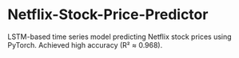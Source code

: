 # Netflix-Stock-Price-Predictor
LSTM-based time series model predicting Netflix stock prices using PyTorch. Achieved high accuracy (R² ≈ 0.968).
